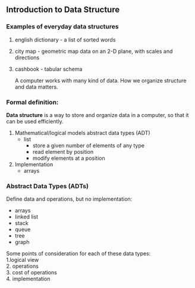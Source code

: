 ## Introduction to Data Structure

### Examples of everyday data structures

1. english dictionary -  a list of sorted words
2. city map - geometric map data on an 2-D   plane, with scales and directions
3. cashbook - tabular schema

    A computer works with many kind of data.  How we organize structure and data matters.

### Formal definition:
**Data structure** is a way to store and organize data in a computer, so that it can be used efficiently.

1. Mathematical/logical models
    abstract data types (ADT)
    + list
        + store a given number of elements of any type
        + read element by position
        + modify elements at a position
2. Implementation
    + arrays

### Abstract Data Types (ADTs)
Define data and operations, but no implementation:

  + arrays
  + linked list
  + stack
  + queue
  + tree
  + graph

Some points of consideration for each of these data types:  
    1.logical view  
    2. operations  
    3. cost of operations  
    4. implementation  

